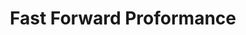 ---
title: "Fast Forward Proformance"
url: /zanesville/fast-forward-proformance/
shop: Allgemein
---